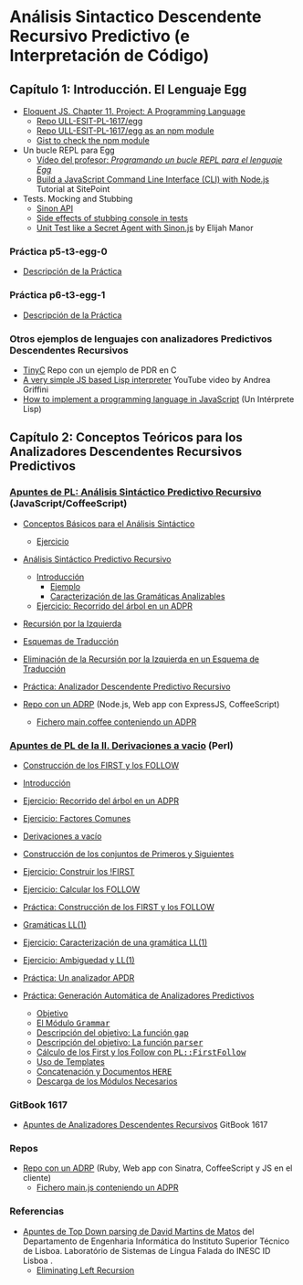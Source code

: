# Análisis Sintactico Descendente Recursivo Predictivo (e Interpretación de Código)

## Capítulo 1: Introducción. El Lenguaje Egg

* [Eloquent JS. Chapter 11. Project: A Programming Language](http://eloquentjavascript.net/11_language.html)
  * [Repo ULL-ESIT-PL-1617/egg](https://github.com/ULL-ESIT-PL-1617/egg)
  * [Repo ULL-ESIT-PL-1617/egg as an npm module](https://www.npmjs.com/package/@crguezl/eloquentjsegg)
  * [Gist to check the npm module](https://gist.github.com/crguezl/8dfcaa01a0377dead374bc35c462c29d)
* Un bucle REPL para Egg
    *  [Vídeo del profesor: *Programando un bucle REPL para el lenguaje Egg*](https://youtu.be/5gIlt6r29lw)
    * [Build a JavaScript Command Line Interface (CLI) with Node.js](https://www.sitepoint.com/javascript-command-line-interface-cli-node-js/) Tutorial at SitePoint
* Tests. Mocking and Stubbing
    * [Sinon API](http://sinonjs.org/releases/v1.17.7/)
    * [Side effects of stubbing console in tests](https://gyandeeps.com/console-stubbing/)
    * [Unit Test like a Secret Agent with Sinon.js](http://elijahmanor.com/unit-test-like-a-secret-agent-with-sinon-js/) by Elijah Manor

### Práctica p5-t3-egg-0

* [Descripción de la Práctica](practicas/p5-t3-egg-0)

### Práctica p6-t3-egg-1

* [Descripción de la Práctica](practicas/p6-t3-egg-1)

### Otros ejemplos de lenguajes con analizadores Predictivos Descendentes Recursivos

* [TinyC](https://github.com/ULL-ESIT-PL-1718/tiny-c) Repo con un ejemplo de PDR en C
* [A very simple JS based Lisp interpreter](https://youtu.be/VqIic9tshfg) YouTube video by Andrea Griffini
* [How to implement a programming language in JavaScript](http://lisperator.net/pltut/) (Un Intérprete Lisp)


## Capítulo 2: Conceptos Teóricos para los Analizadores Descendentes Recursivos Predictivos

###  [Apuntes de PL: Análisis Sintáctico Predictivo Recursivo](http://crguezl.github.io/pl-html/node20.html) (JavaScript/CoffeeScript)

*   [Conceptos Básicos para el Análisis Sintáctico](http://crguezl.github.io/pl-html/node21.html)
    *   [Ejercicio](http://crguezl.github.io/pl-html/node21.html#SECTION04211000000000000000)  

*   [Análisis Sintáctico Predictivo Recursivo](http://crguezl.github.io/pl-html/node22.html)
    *   [Introducción](http://crguezl.github.io/pl-html/node22.html#SECTION04221000000000000000)
        *   [Ejemplo](http://crguezl.github.io/pl-html/node22.html#SECTION04221010000000000000)
        *   [Caracterización de las Gramáticas Analizables](http://crguezl.github.io/pl-html/node22.html#SECTION04221020000000000000)
    *   [Ejercicio: Recorrido del árbol en un ADPR](http://crguezl.github.io/pl-html/node22.html#SECTION04222000000000000000)  

*   [Recursión por la Izquierda](http://crguezl.github.io/pl-html/node23.html)
*   [Esquemas de Traducción](http://crguezl.github.io/pl-html/node24.html)
*   [Eliminación de la Recursión por la Izquierda en un Esquema de Traducción](http://crguezl.github.io/pl-html/node25.html)
*   [Práctica: Analizador Descendente Predictivo Recursivo](http://crguezl.github.io/pl-html/node26.html)
  * [Repo con un ADRP](https://github.com/ULL-ESIT-PL-1819/parser-pdr-example) (Node.js, Web app con ExpressJS, CoffeeScript)
    - [Fichero main.coffee conteniendo un ADPR](https://github.com/ULL-ESIT-PL-1819/parser-pdr-example/blob/master/views/main.coffee)

### [Apuntes de PL de la II. Derivaciones a vacio](http://nereida.deioc.ull.es/~pl/perlexamples/node88.html) (Perl)

* [Construcción de los FIRST y los FOLLOW](http://nereida.deioc.ull.es/~pl/perlexamples/node89.html)

*   [Introducción](http://nereida.deioc.ull.es/http://crguezl.github.io/pl-html/nodepl/perlexamples/node85.html)
*   [Ejercicio: Recorrido del árbol en un ADPR](http://nereida.deioc.ull.es/http://crguezl.github.io/pl-html/nodepl/perlexamples/node86.html)
*   [Ejercicio: Factores Comunes](http://nereida.deioc.ull.es/http://crguezl.github.io/pl-html/nodepl/perlexamples/node87.html)
*   [Derivaciones a vacío](http://nereida.deioc.ull.es/http://crguezl.github.io/pl-html/nodepl/perlexamples/node88.html)
*   [Construcción de los conjuntos de Primeros y Siguientes](http://nereida.deioc.ull.es/http://crguezl.github.io/pl-html/nodepl/perlexamples/node89.html)
*   [Ejercicio: Construir los <span class="MATH">!FIRST</span>](http://nereida.deioc.ull.es/http://crguezl.github.io/pl-html/nodepl/perlexamples/node90.html) 
*   [Ejercicio: Calcular los <span class="MATH">FOLLOW</span>](http://nereida.deioc.ull.es/http://crguezl.github.io/pl-html/nodepl/perlexamples/node91.html) 
*   [Práctica: Construcción de los FIRST y los FOLLOW](http://nereida.deioc.ull.es/http://crguezl.github.io/pl-html/nodepl/perlexamples/node92.html)
*   [Gramáticas LL(1)](http://nereida.deioc.ull.es/http://crguezl.github.io/pl-html/nodepl/perlexamples/node93.html)
*   [Ejercicio: Caracterización de una gramática LL(1)](http://nereida.deioc.ull.es/http://crguezl.github.io/pl-html/nodepl/perlexamples/node94.html)
*   [Ejercicio: Ambiguedad y LL(1)](http://nereida.deioc.ull.es/http://crguezl.github.io/pl-html/nodepl/perlexamples/node95.html)
*   [Práctica: Un analizador APDR](http://nereida.deioc.ull.es/http://crguezl.github.io/pl-html/nodepl/perlexamples/node96.html)
*   [Práctica: Generación Automática de Analizadores Predictivos](http://nereida.deioc.ull.es/http://crguezl.github.io/pl-html/nodepl/perlexamples/node97.html)
    *   [Objetivo](http://nereida.deioc.ull.es/http://crguezl.github.io/pl-html/nodepl/perlexamples/node97.html#SECTION008613010000000000000)
    *   [El Módulo <tt>Grammar</tt>](http://nereida.deioc.ull.es/http://crguezl.github.io/pl-html/nodepl/perlexamples/node97.html#SECTION008613020000000000000)
    *   [Descripción del objetivo: La función <tt>gap</tt>](http://nereida.deioc.ull.es/http://crguezl.github.io/pl-html/nodepl/perlexamples/node97.html#SECTION008613030000000000000)
    *   [Descripción del objetivo: La función <tt>parser</tt>](http://nereida.deioc.ull.es/http://crguezl.github.io/pl-html/nodepl/perlexamples/node97.html#SECTION008613040000000000000)
    *   [Cálculo de los First y los Follow con <tt>PL::FirstFollow</tt>](http://nereida.deioc.ull.es/http://crguezl.github.io/pl-html/nodepl/perlexamples/node97.html#SECTION008613050000000000000)
    *   [Uso de Templates](http://nereida.deioc.ull.es/http://crguezl.github.io/pl-html/nodepl/perlexamples/node97.html#SECTION008613060000000000000)
    *   [Concatenación y Documentos <tt>HERE</tt>](http://nereida.deioc.ull.es/http://crguezl.github.io/pl-html/nodepl/perlexamples/node97.html#SECTION008613070000000000000)
    *   [Descarga de los Módulos Necesarios](http://nereida.deioc.ull.es/http://crguezl.github.io/pl-html/nodepl/perlexamples/node97.html#SECTION008613080000000000000)

### GitBook 1617

* [Apuntes de Analizadores Descendentes Recursivos](https://casianorodriguezleon.gitbooks.io/ull-esit-1617/content/apuntes/parsing/recursivodescendente/) GitBook 1617

### Repos

* [Repo con un ADRP](https://github.com/crguezl/prdcalc) (Ruby, Web app con Sinatra, CoffeeScript y JS en el cliente)
  - [Fichero main.js conteniendo un ADPR](https://github.com/crguezl/prdcalc/blob/master/views/main.js)

### Referencias

* [Apuntes de Top Down parsing de David Martins de Matos](https://www.l2f.inesc-id.pt/~david/w/pt/Top-Down_Parsing) del Departamento de Engenharia Informática do Instituto Superior Técnico de Lisboa.  Laboratório de Sistemas de Língua Falada do INESC ID Lisboa .
  - [Eliminating Left Recursion](https://www.l2f.inesc-id.pt/~david/w3/pt/index.php/Top-Down_Parsing?rdfrom=https%3A%2F%2Fwww.l2f.inesc-id.pt%2F~david%2Fwiki%2Fpt%2Findex.php%3Ftitle%3DTop-Down_Parsing%26redirect%3Dno#Step_3:_Eliminating_Left_Recursion)



<!--
* Análisis Top-Down
   * RDP
   * [Project: A Programming Language](http://eloquentjavascript.net/11_language.html)   
     - [Writing a Lisp interpreter in JavaScript - Mary Rose Cook](https://youtu.be/hqnTvuvXPCc) 
     - [GITHUB REPO FOR The VIDEO](https://github.com/maryrosecook/littlelisp)
   * LL 
   * PEGs
    * GLL
* Análisis Bottom-Up
    * Earley
    * LR
        * LALR
            * [Parser and Lexer — How to Create a Compiler part 1/6 — Converting text into an Abstract Syntax Tree](https://youtu.be/eF9qWbuQLuw) YouTube Video. Bison. C++
        * GLR
-->
